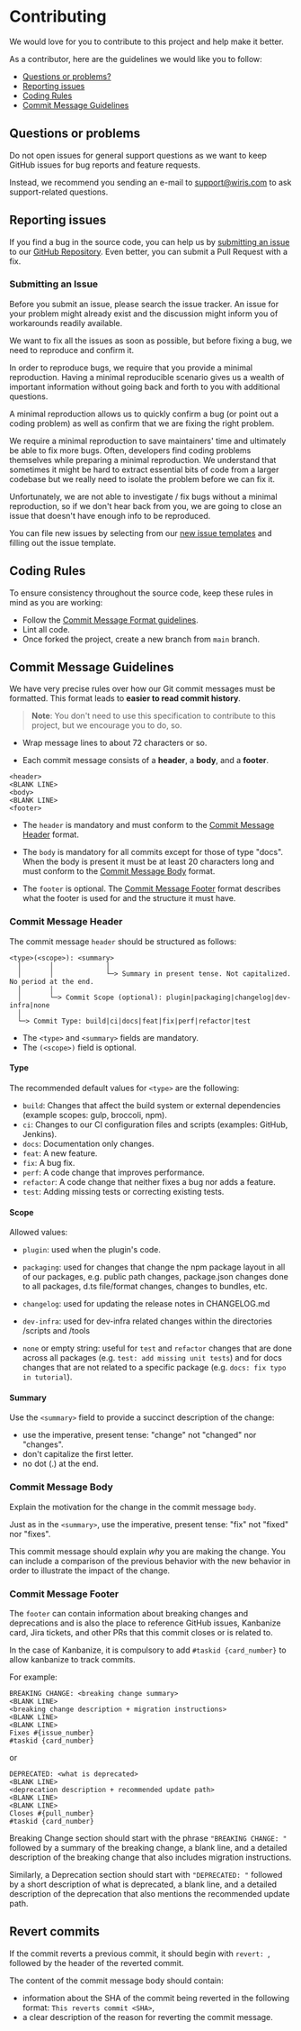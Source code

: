 # Contributing

We would love for you to contribute to this project and help make it better.

As a contributor, here are the guidelines we would like you to follow:

- [Questions or problems?](#questions-or-problems)
- [Reporting issues](#reporting-issues)
- [Coding Rules](#coding-rules)
- [Commit Message Guidelines](#commit-message-guidelines)

## Questions or problems

Do not open issues for general support questions as we want to keep GitHub issues for bug reports and feature requests.

Instead, we recommend you sending an e-mail to [support@wiris.com](mailto:support@wiris.com) to ask support-related questions.

## Reporting issues

If you find a bug in the source code, you can help us by [submitting an issue](#submitting-an-issue) to our [GitHub Repository](https://github.com/wiris/moodle-filter_wiris). Even better, you can submit a Pull Request with a fix.

### Submitting an Issue

Before you submit an issue, please search the issue tracker. An issue for your problem might already exist and the discussion might inform you of workarounds readily available.

We want to fix all the issues as soon as possible, but before fixing a bug, we need to reproduce and confirm it.

In order to reproduce bugs, we require that you provide a minimal reproduction.
Having a minimal reproducible scenario gives us a wealth of important information without going back and forth to you with additional questions.

A minimal reproduction allows us to quickly confirm a bug (or point out a coding problem) as well as confirm that we are fixing the right problem.

We require a minimal reproduction to save maintainers' time and ultimately be able to fix more bugs.
Often, developers find coding problems themselves while preparing a minimal reproduction.
We understand that sometimes it might be hard to extract essential bits of code from a larger codebase but we really need to isolate the problem before we can fix it.

Unfortunately, we are not able to investigate / fix bugs without a minimal reproduction, so if we don't hear back from you, we are going to close an issue that doesn't have enough info to be reproduced.

You can file new issues by selecting from our [new issue templates](https://github.com/wiris/moodle-filter_wiris/issues/new/choose) and filling out the issue template.

## Coding Rules

To ensure consistency throughout the source code, keep these rules in mind as you are working:

- Follow the [Commit Message Format guidelines](#commit-message-format).
- Lint all code.
- Once forked the project, create a new branch from `main` branch.

## Commit Message Guidelines

We have very precise rules over how our Git commit messages must be formatted.
This format leads to **easier to read commit history**.

> **Note**: You don't need to use this specification to contribute to this project, but we encourage you to do, so.

- Wrap message lines to about 72 characters or so.

- Each commit message consists of a **header**, a **body**, and a **footer**.

```
<header>
<BLANK LINE>
<body>
<BLANK LINE>
<footer>
```

- The `header` is mandatory and must conform to the [Commit Message Header](#commit-message-header) format.

- The `body` is mandatory for all commits except for those of type "docs".
  When the body is present it must be at least 20 characters long and must conform to the [Commit Message Body](#commit-message-body) format.

- The `footer` is optional. The [Commit Message Footer](#commit-message-footer) format describes what the footer is used for and the structure it must have.

### Commit Message Header

The commit message `header` should be structured as follows:

```
<type>(<scope>): <summary>
  │       │             │
  │       │             └─> Summary in present tense. Not capitalized. No period at the end.
  │       │
  │       └─> Commit Scope (optional): plugin|packaging|changelog|dev-infra|none
  │
  └─> Commit Type: build|ci|docs|feat|fix|perf|refactor|test
```

- The `<type>` and `<summary>` fields are mandatory.
- The `(<scope>)` field is optional.

#### Type

The recommended default values for `<type>` are the following:

- `build`: Changes that affect the build system or external dependencies (example scopes: gulp, broccoli, npm).
- `ci`: Changes to our CI configuration files and scripts (examples: GitHub, Jenkins).
- `docs`: Documentation only changes.
- `feat`: A new feature.
- `fix`: A bug fix.
- `perf`: A code change that improves performance.
- `refactor`: A code change that neither fixes a bug nor adds a feature.
- `test`: Adding missing tests or correcting existing tests.

#### Scope

Allowed values:

- `plugin`: used when the plugin's code.

- `packaging`: used for changes that change the npm package layout in all of our packages, e.g. public path changes, package.json changes done to all packages, d.ts file/format changes, changes to bundles, etc.

- `changelog`: used for updating the release notes in CHANGELOG.md

- `dev-infra`: used for dev-infra related changes within the directories /scripts and /tools

- `none` or empty string: useful for `test` and `refactor` changes that are done across all packages (e.g. `test: add missing unit tests`) and for docs changes that are not related to a specific package (e.g. `docs: fix typo in tutorial`).

#### Summary

Use the `<summary>` field to provide a succinct description of the change:

- use the imperative, present tense: "change" not "changed" nor "changes".
- don't capitalize the first letter.
- no dot (.) at the end.

### Commit Message Body

Explain the motivation for the change in the commit message `body`.

Just as in the `<summary>`, use the imperative, present tense: "fix" not "fixed" nor "fixes".

This commit message should explain _why_ you are making the change.
You can include a comparison of the previous behavior with the new behavior in order to illustrate the impact of the change.

### Commit Message Footer

The `footer` can contain information about breaking changes and deprecations and is also the place to reference GitHub issues, Kanbanize card, Jira tickets, and other PRs that this commit closes or is related to.

In the case of Kanbanize, it is compulsory to add `#taskid {card_number}` to allow kanbanize to track commits.

For example:

```
BREAKING CHANGE: <breaking change summary>
<BLANK LINE>
<breaking change description + migration instructions>
<BLANK LINE>
<BLANK LINE>
Fixes #{issue_number}
#taskid {card_number}
```

or

```
DEPRECATED: <what is deprecated>
<BLANK LINE>
<deprecation description + recommended update path>
<BLANK LINE>
<BLANK LINE>
Closes #{pull_number}
#taskid {card_number}
```

Breaking Change section should start with the phrase `"BREAKING CHANGE: "` followed by a summary of the breaking change, a blank line, and a detailed description of the breaking change that also includes migration instructions.

Similarly, a Deprecation section should start with `"DEPRECATED: "` followed by a short description of what is deprecated, a blank line, and a detailed description of the deprecation that also mentions the recommended update path.

## Revert commits

If the commit reverts a previous commit, it should begin with `revert: `, followed by the header of the reverted commit.

The content of the commit message body should contain:

- information about the SHA of the commit being reverted in the following format: `This reverts commit <SHA>`,
- a clear description of the reason for reverting the commit message.
